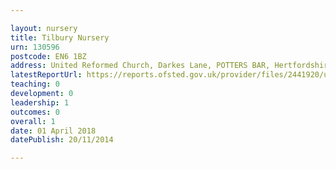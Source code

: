 ```yaml
---

layout: nursery
title: Tilbury Nursery
urn: 130596
postcode: EN6 1BZ
address: United Reformed Church, Darkes Lane, POTTERS BAR, Hertfordshire, EN6 1BZ
latestReportUrl: https://reports.ofsted.gov.uk/provider/files/2441920/urn/130596.pdf
teaching: 0
development: 0
leadership: 1
outcomes: 0
overall: 1
date: 01 April 2018 
datePublish: 20/11/2014

---
```

